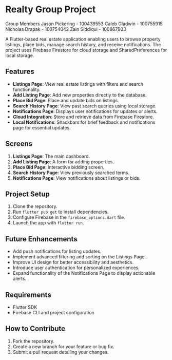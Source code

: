 # Realty Group Project
Group Members
Jason Pickering - 100439553
Caleb Gladwin - 100755915
Nicholas Drapak - 100754042
Zain Siddiqui - 100867903

A Flutter-based real estate application enabling users to browse property listings, place bids, manage search history, and receive notifications. The project uses Firebase Firestore for cloud storage and SharedPreferences for local storage.

## Features
- **Listings Page**: View real estate listings with filters and search functionality.
- **Add Listing Page**: Add new properties directly to the database.
- **Place Bid Page**: Place and update bids on listings.
- **Search History Page**: View past search queries using local storage.
- **Notifications Page**: Displays user notifications for updates or alerts.
- **Cloud Integration**: Store and retrieve data from Firebase Firestore.
- **Local Notifications**: Snackbars for brief feedback and notifications page for essential updates.

## Screens
1. **Listings Page**: The main dashboard.
2. **Add Listing Page**: A form for adding properties.
3. **Place Bid Page**: Interactive bidding screen.
4. **Search History Page**: View previously searched terms.
5. **Notifications Page**: View notifications about listings or bids.

## Project Setup
1. Clone the repository.
2. Run `flutter pub get` to install dependencies.
3. Configure Firebase in the `firebase_options.dart` file.
4. Launch the app with `flutter run`.

## Future Enhancements
- Add push notifications for listing updates.
- Implement advanced filtering and sorting on the Listings Page.
- Improve UI design for better accessibility and aesthetics.
- Introduce user authentication for personalized experiences.
- Expand functionality of the Notifications Page to display actionable alerts.

## Requirements
- Flutter SDK
- Firebase CLI and project configuration

## How to Contribute
1. Fork the repository.
2. Create a new branch for your feature or bug fix.
3. Submit a pull request detailing your changes.
